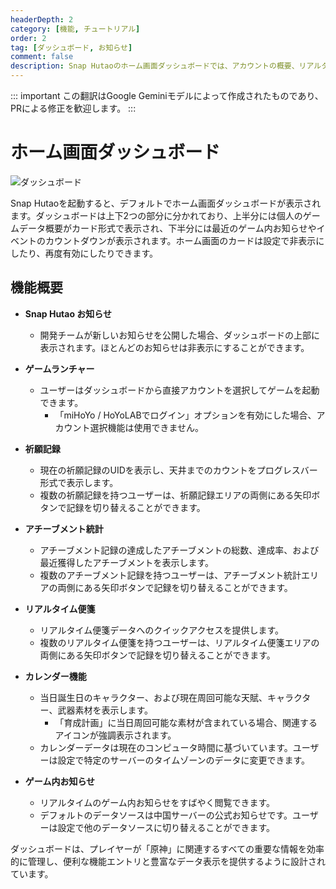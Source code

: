 ```yaml
---
headerDepth: 2
category: [機能, チュートリアル]
order: 2
tag: [ダッシュボード, お知らせ]
comment: false
description: Snap Hutaoのホーム画面ダッシュボードでは、アカウントの概要、リアルタイムのゲーム内お知らせ、イベントのカウントダウンなどの機能を提供し、ユーザーがゲーム情報を効率的に管理するのに役立ちます。
---
```


::: important
この翻訳はGoogle Geminiモデルによって作成されたものであり、PRによる修正を歓迎します。
:::

# ホーム画面ダッシュボード

![ダッシュボード](https://img.alicdn.com/imgextra/i2/1797064093/O1CN01Nlz8ca1g6e0tyxrBa_!!1797064093.png_.webp)

Snap Hutaoを起動すると、デフォルトでホーム画面ダッシュボードが表示されます。ダッシュボードは上下2つの部分に分かれており、上半分には個人のゲームデータ概要がカード形式で表示され、下半分には最近のゲーム内お知らせやイベントのカウントダウンが表示されます。ホーム画面のカードは設定で非表示にしたり、再度有効にしたりできます。

## 機能概要

- **Snap Hutao お知らせ**

  - 開発チームが新しいお知らせを公開した場合、ダッシュボードの上部に表示されます。ほとんどのお知らせは非表示にすることができます。

- **ゲームランチャー**

  - ユーザーはダッシュボードから直接アカウントを選択してゲームを起動できます。
    - 「miHoYo / HoYoLABでログイン」オプションを有効にした場合、アカウント選択機能は使用できません。

- **祈願記録**

  - 現在の祈願記録のUIDを表示し、天井までのカウントをプログレスバー形式で表示します。
  - 複数の祈願記録を持つユーザーは、祈願記録エリアの両側にある矢印ボタンで記録を切り替えることができます。

- **アチーブメント統計**

  - アチーブメント記録の達成したアチーブメントの総数、達成率、および最近獲得したアチーブメントを表示します。
  - 複数のアチーブメント記録を持つユーザーは、アチーブメント統計エリアの両側にある矢印ボタンで記録を切り替えることができます。

- **リアルタイム便箋**

  - リアルタイム便箋データへのクイックアクセスを提供します。
  - 複数のリアルタイム便箋を持つユーザーは、リアルタイム便箋エリアの両側にある矢印ボタンで記録を切り替えることができます。

- **カレンダー機能**

  - 当日誕生日のキャラクター、および現在周回可能な天賦、キャラクター、武器素材を表示します。
    - 「育成計画」に当日周回可能な素材が含まれている場合、関連するアイコンが強調表示されます。
  - カレンダーデータは現在のコンピュータ時間に基づいています。ユーザーは設定で特定のサーバーのタイムゾーンのデータに変更できます。

- **ゲーム内お知らせ**
  - リアルタイムのゲーム内お知らせをすばやく閲覧できます。
  - デフォルトのデータソースは中国サーバーの公式お知らせです。ユーザーは設定で他のデータソースに切り替えることができます。

ダッシュボードは、プレイヤーが「原神」に関連するすべての重要な情報を効率的に管理し、便利な機能エントリと豊富なデータ表示を提供するように設計されています。
